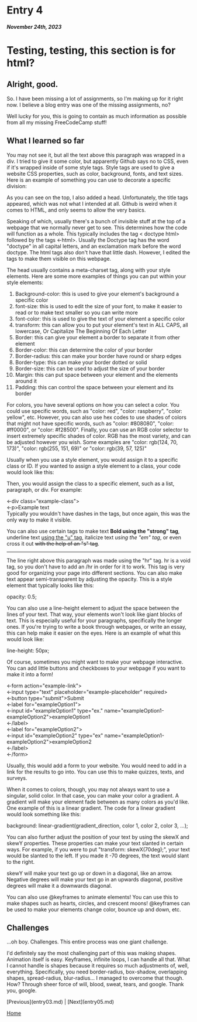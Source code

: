 
<!DOCTYPE html>
<html>
<head>
  <meta charset="utf-8">
  <title>Blog Entry</title>
</head>


# Entry 4
##### November 24th, 2023
<div class="first-division">
<h1>Testing, testing, this section is for html?</h1>
<h2>Alright, good.</h2>
<p>So. I have been missing a lot of assignments, so I'm making up for it right now. I believe a blog entry was one of the missing assignments, no?</p>
<p>Well lucky for you, this is going to contain as much information as possible from all my missing FreeCodeCamp stuff!</p>
</div>
<h2>What I learned so far</h2>
<p>You may not see it, but all the text above this paragraph was wrapped in a div. I tried to give it some color, but apparently Github says no to CSS, even if it's wrapped inside of some style tags. Style tags are used to give a website CSS properties, such as color, background, fonts, and text sizes. Here is an example of something you can use to decorate a specific division:</p>
<p>
  <style><br>
    .first-division{<br>
      background-color: pink;<br>
      font-size: 16px;<br>
      }<br>
  </style>
</p>
<p>As you can see on the top, I also added a head. Unfortunately, the title tags appeared, which was not what I intended at all. Github is weird when it comes to HTML, and only seems to allow the very basics.</p>
<p>Speaking of which, usually there's a bunch of invisible stuff at the top of a webpage that we normally never get to see. This determines how the code will function as a whole. This typically includes the tag < doctype html> followed by the tags <-html></-html>. Usually the Doctype tag has the word "doctype" in all capital letters, and an exclamation mark before the word doctype. The html tags also don't have that little dash. However, I edited the tags to make them visible on this webpage.</p>
<p>The head usually contains a meta-charset tag, along with your style elements. Here are some more examples of things you can put within your style elements:</p>
<ol>
  <li>Background-color: this is used to give your element's background a specific color</li>
  <li>font-size: this is used to edit the size of your font, to make it easier to read or to make text smaller so you can write more</li>
  <li>font-color: this is used to give the text of your element a specific color</li>
  <li>transform: this can allow you to put your element's text in ALL CAPS, all lowercase, Or Capitalize The Beginning Of Each Letter</li>
  <li>Border: this can give your element a border to separate it from other element</li>
  <li>Border-color: this can determine the color of your border</li>
  <li>Border-radius: this can make your border have round or sharp edges</li>
  <li>Border-type: this can make your border dotted or solid</li>
  <li>Border-size: this can be used to adjust the size of your border</li>
  <li>Margin: this can put space between your element and the elements around it</li>
  <li>Padding: this can control the space between your element and its border</li>
</ol>
<p>For colors, you have several options on how you can select a color. You could use specific words, such as "color: red", "color: raspberry", "color: yellow", etc. However, you can also use hex codes to use shades of colors that might not have specific words, such as "color: #808080", "color: #ff0000", or "color: #f28500". Finally, you can use an RGB color selector to insert extremely specific shades of color. RGB has the most variety, and can be adjusted however you wish. Some examples are "color: rgb(124, 70, 173)", "color: rgb(255, 151, 69)" or "color: rgb(39, 57, 125)"</p>
<p>Usually when you use a style element, you would assign it to a specific class or ID. If you wanted to assign a style element to a class, your code would look like this:</p>
<p>
  <style><br>
  .example-class{<br>
  background-color: rgb(255, 151, 69);<br>
  }<br>
  </style>
</p>
<p>Then, you would assign the class to a specific element, such as a list, paragraph, or div. For example:</p>
<p> <-div class="example-class"><br>
  <-p>Example text</-p><br>
  Typically you wouldn't have dashes in the tags, but once again, this was the only way to make it visible.
</p>
<p>
  You can also use certain tags to make text <strong>Bold using the "strong" tag</strong>, underline text <u>using the "u" tag</u>, italicize text <em>using the "em" tag</em>, or even cross it out <s>with the help of an "s" tag</s>.
</p>
<hr>
  <p>The line right above this paragraph was made using the "hr" tag. hr is a void tag, so you don't have to add an /hr in order for it to work. This tag is very good for organizing your page into different sections. You can also make text appear semi-transparent by adjusting the opacity. This is a style element that typically looks like this:</p>
  <p>
    opacity: 0.5;
  </p>
  <p>You can also use a line-height element to adjust the space between the lines of your text. That way, your elements won't look like giant blocks of text. This is especially useful for your paragraphs, specifically the longer ones. If you're trying to write a book through webpages, or write an essay, this can help make it easier on the eyes. Here is an example of what this would look like:</p>
  <p>
    line-height: 50px;
  </p>
  <p>Of course, sometimes you might want to make your webpage interactive. You can add little buttons and checkboxes to your webpage if you want to make it into a form!</p>
  <p>
     <-form action="example-link"><br>
    <-input type="text" placeholder="example-placeholder" required><br>
    <-button type="submit">Submit</button><br>
    <-label for="exampleOption1"> <br>
  <-input id="exampleOption1" type="ex." name="exampleOption1-exampleOption2">exampleOption1<br> 
<-/label><br>
<-label for="exampleOption2"><br> 
  <-input id="exampleOption2" type="ex" name="exampleOption1-exampleOption2">exampleOption2<br> 
<-/label><br>
  <-/form><br>
  </p>
    <p>Usually, this would add a form to your website. You would need to add in a link for the results to go into. You can use this to make quizzes, texts, and surveys.</p>
    <p>When it comes to colors, though, you may not always want to use a singular, solid color. In that case, you can make your color a gradient. A gradient will make your element fade between as many colors as you'd like. One example of this is a linear gradient. The code for a linear gradient would look something like this:</p>
    <p>
      background: linear-gradient(gradient_direction, color 1, color 2, color 3, ...);
    </p>
    <p>You can also further adjust the position of your text by using the skewX and skewY properties. These properties can make your text slanted in certain ways. For example, if you were to put "transform: skewX(70deg);", your text would be slanted to the left. If you made it -70 degrees, the text would slant to the right.</p>
    <p>skewY will make your text go up or down in a diagonal, like an arrow. Negative degrees will make your text go in an upwards diagonal, positive degrees will make it a downwards diagonal.</p>
    <p>You can also use @keyframes to animate elements! You can use this to make shapes such as hearts, circles, and crescent moons! @keyframes can be used to make your elements change color, bounce up and down, etc.</p>
    <h2>Challenges</h2>
    <p>...oh boy. Challenges. This entire process was one giant challenge.</p>
    <p>I'd definitely say the most challenging part of this was making shapes. Animation itself is easy. Keyframes, infinite loops, I can handle all that. What I cannot handle is shapes because it requires so much adjustments of, well, everything. Specifically, you need border-radius, box-shadow, overlapping shapes, spread-radius, blur-radius... I managed to overcome that though. How? Through sheer force of will, blood, sweat, tears, and google. Thank you, google.</p>
[Previous](entry03.md) | [Next](entry05.md)

[Home](../README.md)

</html>
